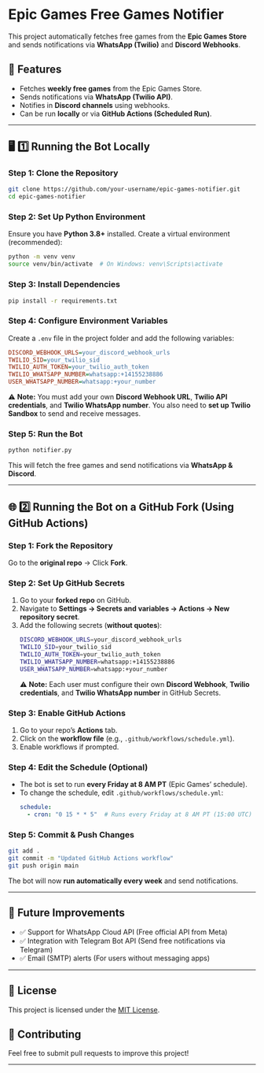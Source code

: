 # Epic Games Free Games Notifier

This project automatically fetches free games from the **Epic Games Store** and sends notifications via **WhatsApp (Twilio)** and **Discord Webhooks**.

## 🚀 Features
- Fetches **weekly free games** from the Epic Games Store.
- Sends notifications via **WhatsApp (Twilio API)**.
- Notifies in **Discord channels** using webhooks.
- Can be run **locally** or via **GitHub Actions (Scheduled Run)**.

---

## 🖥️ 1️⃣ Running the Bot Locally

### **Step 1: Clone the Repository**  
```sh
git clone https://github.com/your-username/epic-games-notifier.git
cd epic-games-notifier
```

### **Step 2: Set Up Python Environment**  
Ensure you have **Python 3.8+** installed. 
Create a virtual environment (recommended):  
```sh
python -m venv venv
source venv/bin/activate  # On Windows: venv\Scripts\activate
```

### **Step 3: Install Dependencies**  
```sh
pip install -r requirements.txt
```

### **Step 4: Configure Environment Variables**  
Create a `.env` file in the project folder and add the following variables:
```ini
DISCORD_WEBHOOK_URLS=your_discord_webhook_urls
TWILIO_SID=your_twilio_sid
TWILIO_AUTH_TOKEN=your_twilio_auth_token
TWILIO_WHATSAPP_NUMBER=whatsapp:+14155238886
USER_WHATSAPP_NUMBER=whatsapp:+your_number
```
⚠ **Note:** You must add your own **Discord Webhook URL**, **Twilio API credentials**, and **Twilio WhatsApp number**. You also need to **set up Twilio Sandbox** to send and receive messages.

### **Step 5: Run the Bot**  
```sh
python notifier.py
```
This will fetch the free games and send notifications via **WhatsApp & Discord**.

---

## 🌐 2️⃣ Running the Bot on a GitHub Fork (Using GitHub Actions)

### **Step 1: Fork the Repository**  
Go to the **original repo** → Click **Fork**.

### **Step 2: Set Up GitHub Secrets**  
1. Go to your **forked repo** on GitHub.
2. Navigate to **Settings → Secrets and variables → Actions → New repository secret**.
3. Add the following secrets (**without quotes**):
   ```sh
   DISCORD_WEBHOOK_URLS=your_discord_webhook_urls
   TWILIO_SID=your_twilio_sid
   TWILIO_AUTH_TOKEN=your_twilio_auth_token
   TWILIO_WHATSAPP_NUMBER=whatsapp:+14155238886
   USER_WHATSAPP_NUMBER=whatsapp:+your_number
   ```
   ⚠ **Note:** Each user must configure their own **Discord Webhook**, **Twilio credentials**, and **Twilio WhatsApp number** in GitHub Secrets.

### **Step 3: Enable GitHub Actions**  
1. Go to your repo’s **Actions** tab.
2. Click on the **workflow file** (e.g., `.github/workflows/schedule.yml`).
3. Enable workflows if prompted.

### **Step 4: Edit the Schedule (Optional)**  
- The bot is set to run **every Friday at 8 AM PT** (Epic Games’ schedule).
- To change the schedule, edit `.github/workflows/schedule.yml`:
  ```yaml
  schedule:
    - cron: "0 15 * * 5"  # Runs every Friday at 8 AM PT (15:00 UTC)
  ```

### **Step 5: Commit & Push Changes**  
```sh
git add .
git commit -m "Updated GitHub Actions workflow"
git push origin main
```
The bot will now **run automatically every week** and send notifications.

---
## 🔮 Future Improvements
- ✅ Support for WhatsApp Cloud API (Free official API from Meta)
- ✅ Integration with Telegram Bot API (Send free notifications via Telegram)
- ✅ Email (SMTP) alerts (For users without messaging apps)

---

## 📜 License  
This project is licensed under the [MIT License](LICENSE).

## 🤝 Contributing  
Feel free to submit pull requests to improve this project!

---
